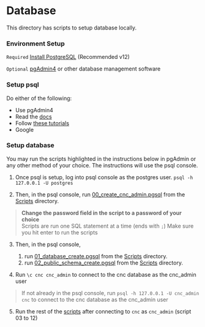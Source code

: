 # Database 
This directory has scripts to setup database locally.

### Environment Setup
`Required` [Install PostgreSQL](https://www.postgresql.org/download/) (Recommended v12)

`Optional` [pgAdmin4](https://www.pgadmin.org/download/) or other database management software

### Setup psql
Do either of the following:
* Use pgAdmin4
* Read the [docs](https://www.postgresql.org/docs/current/tutorial.html)
* Follow [these tutorials](https://www.postgresqltutorial.com/install-postgresql/)
* Google

### Setup database
You may run the scripts highlighted in the instructions below in pgAdmin or any other method of your choice. The instructions will use the psql console.
1. Once psql is setup, log into psql console as the postgres user. ``` psql -h 127.0.0.1 -U postgres ```

2. Then, in the psql console, run [00_create_cnc_admin.pgsql](Scripts/00_create_cnc_admin.pgsql) from the [Scripts](Scripts/) directory.
> **Change the password field in the script to a password of your choice** \
> Scripts are run one SQL statement at a time (ends with `;`) Make sure you hit enter to run the scripts

3. Then, in the psql console, 
    1. run [01_database_create.pgsql](Scripts/01_database_create.pgsql) from the [Scripts](Scripts/) directory.
    2. run [02_public_schema_create.pgsql](Scripts/02_public_schema_create.pgsql) from the [Scripts](Scripts/) directory.

4. Run `\c cnc cnc_admin` to connect to the cnc database as the cnc_admin user
> If not already in the psql console, run `psql -h 127.0.0.1 -U cnc_admin cnc` to connect to the cnc database as the cnc_admin user 

5. Run the rest of the [scripts](Scripts/) after connecting to `cnc` as `cnc_admin` (script 03 to 12)
